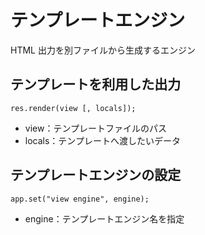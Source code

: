 # テンプレートエンジン

HTML 出力を別ファイルから生成するエンジン

## テンプレートを利用した出力

`res.render(view [, locals]);`

- view：テンプレートファイルのパス
- locals：テンプレートへ渡したいデータ

## テンプレートエンジンの設定

`app.set("view engine", engine);`

- engine：テンプレートエンジン名を指定
